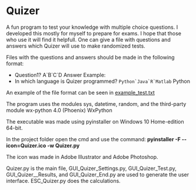 # Quizer

A fun program to test your knowledge with multiple choice questions. I developed this mostly for myself to prepare for exams. I hope that those who use it will find it helpfull. One can give a file with questions and answers which Quizer will use to make randomized tests.

Files with the questions and answers should be made in the following format:
  * Question1? <tab> A\`B\`C\`D <tab> Answer
Example:
  * In which language is Quizer programmed? ``Python`Java`R`Matlab``  Python
  
An example of the file format can be seen in [example_test.txt](./example_test.txt)

The program uses the modules sys, datetime, random, and the third-party module wx-python 4.0 (Phoenix) WxPython

The executable was made using pyinstaller on Windows 10 Home-edition 64-bit.

In the project folder open the cmd and use the command: **pyinstaller -F --icon=Quizer.ico -w Quizer.py**

The icon was made in Adobe Illustrator and Adobe Photoshop.

Quizer.py is the main file, GUI_Quizer_Settings.py, GUI_Quizer_Test.py, GUI_Quizer__Results, and GUI_Quizer_End.py are used to generate the user interface. ESC_Quizer.py does the calculations.
